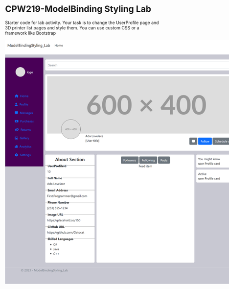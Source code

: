 # CPW219-ModelBinding Styling Lab
Starter code for lab activity. Your task is to change the UserProfile page and 3D printer list pages and style them. You can
use custom CSS or a framework like Bootstrap

<img src="./example-images/user-profile.png" style="max-width: 800px" />
